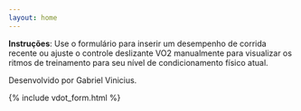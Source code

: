 ```yaml
---
layout: home
---
```



**Instruções**: Use o formulário para inserir um desempenho de corrida recente ou ajuste o controle deslizante
 VO2 manualmente para visualizar os ritmos de treinamento para seu nível de condicionamento físico atual.

 Desenvolvido por Gabriel Vinicius.

{% include vdot_form.html %}
